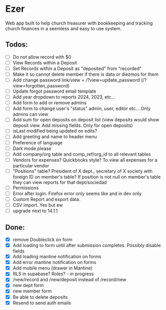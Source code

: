 # Ezer

Web app built to help church treasurer with bookkeeping and tracking church finances in a seemless and easy to use system.

## Todos:

-   [ ] Do not allow record with $0 
-   [ ] View Records within a Deposit
-   [ ] Set Records within a Deposit as "deposited" from "recorded"
-   [ ] Make it so cannot delete member if there is data or diezmos for them
-   [ ] Add change password link/view = /?view=update_password (/?view=forgotten_password)
-   [ ] Update forgot password email template
-   [ ] Add year dropdown to reports 2024, 2023, etc...
-   [ ] Add form to add or remove admins
-   [ ] Add form to change user's "status" admin, user, editor etc... Only admins can view
-   [ ] Add sum for open deposits on deposit list (view deposits would show deposit view. Add missing fields. Only for open deposits)
-   [ ] isLast modified being updated on edits?
-   [ ] Add greeting and name to header menu
-   [ ] Preference of language
-   [ ] Dark mode please
-   [ ] Add company/org table and comp_ref/org_id to all relevant tables
-   [ ] Vendors for expenses? Quickbooks style? To view all expenses for a particular vendor
-   [ ] "Positions" table? President of X dept., secretary of X society with foreign ID on member's table? If position is not null on member's table they can view reports for that dept/sociedad
-   [ ] Permissions
-   [ ] Error after login. Firefox error only seems like and in dev only
-   [ ] Custom Report and export data.
-   [ ] CSV import. Yes but ew
-   [ ] upgrade next to 14.1.1

## Done:

-   [x] remove Doubleclick on form
-   [x] Add loading to form until after submission completes. Possibly disable fields
-   [x] Add loading mantine notification on forms
-   [x] Add error mantine notification on forms
-   [x] Add mobile menu (drawer in Mantine)
-   [x] RLS in supabase? Roles? - in progress
-   [x] /new/record and /new/deposit instead of /record/new
-   [x] new dept form
-   [x] new member form
-   [x] Be able to delete deposits
-   [x] Resend to send auth emails
